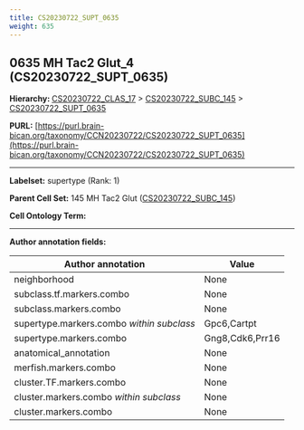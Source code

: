 ```yaml
---
title: CS20230722_SUPT_0635
weight: 635
---
```

## 0635 MH Tac2 Glut_4 (CS20230722_SUPT_0635)
<b>Hierarchy: </b>
[CS20230722_CLAS_17](../CS20230722_CLAS_17) >
[CS20230722_SUBC_145](../CS20230722_SUBC_145) >
[CS20230722_SUPT_0635](../CS20230722_SUPT_0635)

**PURL:** [https://purl.brain-bican.org/taxonomy/CCN20230722/CS20230722_SUPT_0635](https://purl.brain-bican.org/taxonomy/CCN20230722/CS20230722_SUPT_0635)

---


**Labelset:** supertype (Rank: 1)

**Parent Cell Set:** 145 MH Tac2 Glut ([CS20230722_SUBC_145](../CS20230722_SUBC_145))



**Cell Ontology Term:** 

[MARKER GENES.]: #


---

[TRANSFERRED ANNOTATIONS.]: #


[AUTHOR ANNOTATION FIELDS.]: #


**Author annotation fields:**

| Author annotation | Value |
|-------------------|-------|
|neighborhood|None|
|subclass.tf.markers.combo|None|
|subclass.markers.combo|None|
|supertype.markers.combo _within subclass_|Gpc6,Cartpt|
|supertype.markers.combo|Gng8,Cdk6,Prr16|
|anatomical_annotation|None|
|merfish.markers.combo|None|
|cluster.TF.markers.combo|None|
|cluster.markers.combo _within subclass_|None|
|cluster.markers.combo|None|
